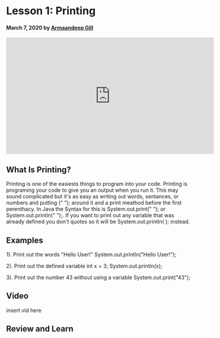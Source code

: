 # Lesson 1: Printing

#### March 7, 2020 by [Armaandeep Gill](/)

<div align="center">
  <iframe width="560" height="315"
  src="https://www.youtube.com/embed/MUQfKFzIOeU" 
  frameborder="0" 
  allow="accelerometer; autoplay; encrypted-media; gyroscope; picture-in-picture" 
  allowfullscreen></iframe>
</div>     

## What Is Printing?

Printing is one of the easiests things to program into your code. Printing is programing your code to give you an output when you run it. This may sound complicated but it's as easy as writing out words, sentances, or numbers and putting (" "); around it and a print meathod before the first perenthacy. In Java the Syntax for this is System.out.print(" "); or System.out.println(" ");. If you want to print out any variable that was already defined you don't quotes so it will be System.out.println( ); instead.

## Examples

1). Print out the words "Hello User!"
System.out.println("Hello User!");

2). Print out the defined variable int x = 3;
System.out.println(x);
  
3). Print out the number 43 without using a variable
System.out.print("43");

## Video

insert vid here

## Review and Learn
